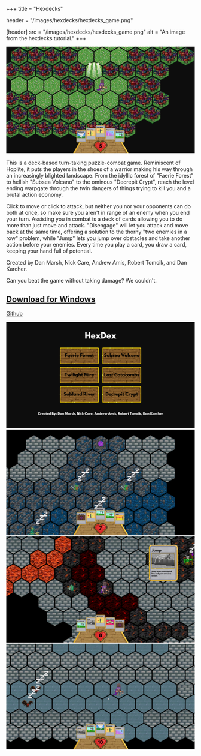 +++
title =  "Hexdecks"

header = "/images/hexdecks/hexdecks_game.png" 

[header]
src = "/images/hexdecks/hexdecks_game.png"
alt =  "An image from the hexdecks tutorial."
+++

![An image from the hexdecks game](/images/hexdecks/hexdecks_game.png)

This is a deck-based turn-taking puzzle-combat game. Reminiscent of Hoplite, it
puts the players in the shoes of a warrior making his way through an
increasingly blighted landscape. From the idyllic forest of "Faerie
Forest" to hellish "Subsea Volcano" to the ominous "Decrepit Crypt", reach the
level ending warpgate through the twin dangers of things trying to kill you and
a brutal action economy.

Click to move or click to attack, but neither you nor your opponents can do both
at once, so make sure you aren't in range of an enemy when you end your turn.
Assisting you in combat is a deck of cards allowing you to do more than just
move and attack. "Disengage" will let you attack and move back at the same time,
offering a solution to the thorny "two enemies in a row" problem, while "Jump"
lets you jump over obstacles and take another action before your enemies. Every
time you play a card, you draw a card, keeping your hand full of potential.

Created by Dan Marsh, Nick Care, Andrew Amis, Robert Tomcik, and Dan Karcher.

Can you beat the game without taking damage? We couldn't.

## <a href="/downloads/hexdecks-windows.zip">Download for Windows</a>
[Github](https://github.com/atamis/hexdecks)

![Hexdecks' main menu](/images/hexdecks/hexdecks_main_menu.png)
![A level-ending warpgate](/images/hexdecks/hexdecks_warpgate.png)
![The Subsea Volcano level](/images/hexdecks/hexdecks_subsea_volcano.png)
![The Decrepit Crypt level](/images/hexdecks/hexdecks_decrepit_crypt.png)


